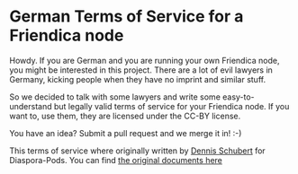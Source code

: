 German Terms of Service for a Friendica node
============================================

Howdy. If you are German and you are running your own Friendica node, you might
be interested in this project. There are a lot of evil lawyers in Germany,
kicking people when they have no imprint and similar stuff.

So we decided to talk with some lawyers and write some easy-to-understand but
legally valid terms of service for your Friendica node. If you want to, use them,
they are licensed under the CC-BY license.

You have an idea? Submit a pull request and we merge it in! :-)

This terms of service where originally written by [Dennis Schubert](https://github.com/denschub) 
for Diaspora-Pods. You can find [the original documents here](https://github.com/geraspora/german-terms-of-service)
